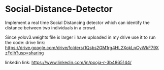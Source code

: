 # Social-Distance-Detector
Implement a real time Social Distancing detector which can identify the distance between two individuals in a crowd. 

Since yolov3.weights file is larger i have uploaded in my drive use it to run the code:
drive link: https://drive.google.com/drive/folders/1Qsbs2GM1rg4HL2XokLpCyWkF79XzFdlh?usp=sharing

linkedin link: https://www.linkedin.com/in/pooja-r-3b4865144/
